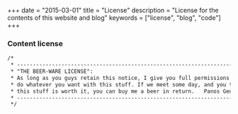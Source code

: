 +++
date = "2015-03-01"
title = "License"
description = "License for the contents of this website and blog"
keywords = ["license", "blog", "code"]
+++
### Content license
``` html
/*
 * ----------------------------------------------------------------------------
 * "THE BEER-WARE LICENSE":
 * As long as you guys retain this notice, I give you full permissions to
 * do whatever you want with this stuff. If we meet some day, and you think
 * this stuff is worth it, you can buy me a beer in return.   Panos Georgiadis
 * ----------------------------------------------------------------------------
 */
```
